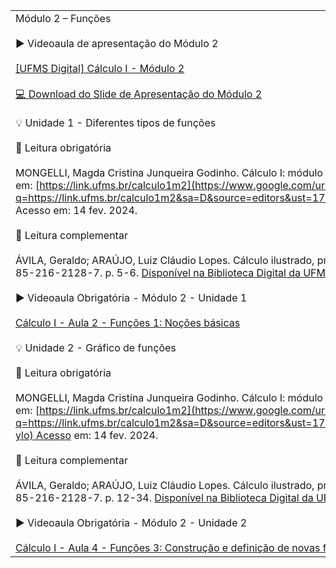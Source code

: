 |                                                                                                                                                                                                                                                                                                                                                                                                                                                                                                                                                                                                                                                                                                                                                                                                                                                                                                                                                                                                                                                                                                                                                                                                                                                                                                                                                                                                                                                                                                                                                                                                                                                                                                                                                                                                                                                                                                                                                                                                                                                                                                                                                                                                                                                                                                                                                                                                                                                                                                                                                                                                                                         |
| --------------------------------------------------------------------------------------------------------------------------------------------------------------------------------------------------------------------------------------------------------------------------------------------------------------------------------------------------------------------------------------------------------------------------------------------------------------------------------------------------------------------------------------------------------------------------------------------------------------------------------------------------------------------------------------------------------------------------------------------------------------------------------------------------------------------------------------------------------------------------------------------------------------------------------------------------------------------------------------------------------------------------------------------------------------------------------------------------------------------------------------------------------------------------------------------------------------------------------------------------------------------------------------------------------------------------------------------------------------------------------------------------------------------------------------------------------------------------------------------------------------------------------------------------------------------------------------------------------------------------------------------------------------------------------------------------------------------------------------------------------------------------------------------------------------------------------------------------------------------------------------------------------------------------------------------------------------------------------------------------------------------------------------------------------------------------------------------------------------------------------------------------------------------------------------------------------------------------------------------------------------------------------------------------------------------------------------------------------------------------------------------------------------------------------------------------------------------------------------------------------------------------------------------------------------------------------------------------------------------------------------- |
| Módulo 2 – Funções<br><br>▶️ Videoaula de apresentação do Módulo 2<br><br>[[UFMS Digital] Cálculo I - Módulo 2](https://www.google.com/url?q=https://youtu.be/fcYyWWxNbfw&sa=D&source=editors&ust=1722970990069423&usg=AOvVaw05UG40vovy6K0NYu4ZXo8Y)<br><br>[💻 Download do Slide de Apresentação do Módulo 2](https://www.google.com/url?q=https://docs.google.com/presentation/d/1lXBms9hzf9WMWW__86YpviGQ5ByMVD2OF4y_jO7g4ds/edit?usp%3Ddrive_link&sa=D&source=editors&ust=1722970990069890&usg=AOvVaw2NAOr-FuntBvHLqmNA-Va7)<br><br>💡 Unidade 1 - Diferentes tipos de funções<br><br>📕 Leitura obrigatória<br><br>MONGELLI, Magda Cristina Junqueira Godinho. Cálculo I: módulo 2 - funções. Campo Grande: AGEAD, 2022. Disponível em: [https://link.ufms.br/calculo1m2](https://www.google.com/url?q=https://link.ufms.br/calculo1m2&sa=D&source=editors&ust=1722970990071064&usg=AOvVaw2Ip4OrwoxFAadhgHs2K_Qs). Acesso em: 14 fev. 2024.<br><br>📗 Leitura complementar<br><br>ÁVILA, Geraldo; ARAÚJO, Luiz Cláudio Lopes. Cálculo ilustrado, prático e descomplicado. Rio de Janeiro: LTC, 2012. ISBN 978-85-216-2128-7. p. 5-6. [Disponível na Biblioteca Digital da UFMS](https://www.google.com/url?q=https://pergamum.ufms.br/&sa=D&source=editors&ust=1722970990071975&usg=AOvVaw1lcY3ea41w7sbmh6RjB0Ao).<br><br>▶️ Videoaula Obrigatória - Módulo 2 - Unidade 1<br><br>[Cálculo I - Aula 2 - Funções 1: Noções básicas](https://www.google.com/url?q=https://youtu.be/ot8n4I64A38&sa=D&source=editors&ust=1722970990072634&usg=AOvVaw0_hfHAkOedTt9RfbW-UZbv)<br><br>💡 Unidade 2 - Gráfico de funções<br><br>📕 Leitura obrigatória<br><br>MONGELLI, Magda Cristina Junqueira Godinho. Cálculo I: módulo 2 - funções. Campo Grande: AGEAD, 2022. Disponível em: [https://link.ufms.br/calculo1m2](https://www.google.com/url?q=https://link.ufms.br/calculo1m2&sa=D&source=editors&ust=1722970990073500&usg=AOvVaw2PVfIlHi-Ee5piyL-q-ylo) Acesso em: 14 fev. 2024.<br><br>📗 Leitura complementar<br><br>ÁVILA, Geraldo; ARAÚJO, Luiz Cláudio Lopes. Cálculo ilustrado, prático e descomplicado. Rio de Janeiro: LTC, 2012. ISBN 978-85-216-2128-7. p. 12-34. [Disponível na Biblioteca Digital da UFMS](https://www.google.com/url?q=https://pergamum.ufms.br/&sa=D&source=editors&ust=1722970990074066&usg=AOvVaw1E0DlKmyCDwtV5-qrjYNni).<br><br>▶️ Videoaula Obrigatória - Módulo 2 - Unidade 2<br><br>[Cálculo I - Aula 4 - Funções 3: Construção e definição de novas funções](https://www.google.com/url?q=https://youtu.be/DGy6CYTag8I&sa=D&source=editors&ust=1722970990074615&usg=AOvVaw25LiKQrCaSfSU5V0U6UR4e) |